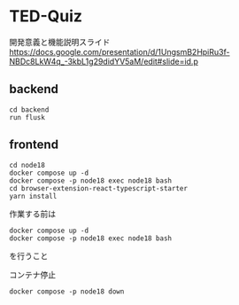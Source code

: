 # TED-Quiz
開発意義と機能説明スライド
https://docs.google.com/presentation/d/1UngsmB2HpiRu3f-NBDc8LkW4q_-3kbL1g29didYV5aM/edit#slide=id.p

## backend
```
cd backend
run flusk
```

## frontend
```
cd node18
docker compose up -d
docker compose -p node18 exec node18 bash
cd browser-extension-react-typescript-starter
yarn install
```

作業する前は
```
docker compose up -d
docker compose -p node18 exec node18 bash
```
を行うこと

コンテナ停止
```
docker compose -p node18 down 
```
